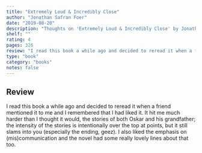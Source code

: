 ```yaml
---
title: "Extremely Loud & Incredibly Close"
author: "Jonathan Safran Foer"
date: "2019-08-20"
description: "Thoughts on 'Extremely Loud & Incredibly Close' by Jonathan Safran Foer."
shelf: ""
rating: 4
pages: 326
review: "I read this book a while ago and decided to reread it when a friend mentioned it to me and I remembered that I had liked it. It hit me much harder than I thought it would, the stories of both Oskar and his grandfather; the intensity of the stories is intentionally over the top at points, but it still slams into you (especially the ending, geez). I also liked the emphasis on (mis)communication and the novel had some really lovely lines about that too."
type: "book"
category: "books"
notes: false
---
```


## Review

I read this book a while ago and decided to reread it when a friend mentioned it to me and I remembered that I had liked it. It hit me much harder than I thought it would, the stories of both Oskar and his grandfather; the intensity of the stories is intentionally over the top at points, but it still slams into you (especially the ending, geez). I also liked the emphasis on (mis)communication and the novel had some really lovely lines about that too.
